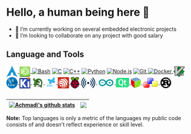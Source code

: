 # Hello, a human being here 👋

- 🔭 I’m currently working on several embedded electronic projects
- 👯 I’m looking to collaborate on any project with good salary

## Language and Tools

<a href="https://archlinux.org/" target="_blank"> <img src="https://raw.githubusercontent.com/mekatronik-achmadi/mekatronik-achmadi/main/github_readme_icons/arch.png" align="center" alt="Arch-Linux" height="30px"/> </a>
<a href="https://mate-desktop.org/" target="_blank"> <img src="https://raw.githubusercontent.com/mekatronik-achmadi/mekatronik-achmadi/main/github_readme_icons/mate.svg" align="center" alt="Mate-Desktop" height="30px"/> </a>
<a href="https://www.gnu.org/software/bash/" target="_blank"><img align="center" alt="Bash" height ="40px" src="https://raw.githubusercontent.com/rahul-jha98/github_readme_icons/main/language_and_tools/square/bash/bash-colored.svg"></a>
<a href="https://gcc.gnu.org/" target="_blank"><img align="center" alt="C" height ="40px" src="https://raw.githubusercontent.com/rahul-jha98/github_readme_icons/main/language_and_tools/square/c/c.svg"></a>
<a href="https://isocpp.org/" target="_blank"><img align="center" alt="C++" height ="40px" src="https://raw.githubusercontent.com/rahul-jha98/github_readme_icons/main/language_and_tools/square/c%2B%2B/c%2B%2B.svg"></a>
<a href="https://www.python.org" target="_blank"><img align="center" alt="Python" height ="40px" src="https://raw.githubusercontent.com/rahul-jha98/github_readme_icons/main/language_and_tools/square/python/python.svg"></a>
<a href="https://nodejs.org" target="_blank"><img align="center" alt="Node.js" height ="40px" src="https://raw.githubusercontent.com/rahul-jha98/github_readme_icons/main/language_and_tools/square/node/node.svg"></a>
<a href="https://git-scm.com/" target="_blank"> <img src="https://raw.githubusercontent.com/rahul-jha98/github_readme_icons/main/language_and_tools/square/git-scm/git-scm.svg" align="center" alt="Git" height="40px"/> </a>
<a href="https://www.docker.com/" target="_blank"> <img src="https://raw.githubusercontent.com/rahul-jha98/github_readme_icons/main/language_and_tools/square/docker/docker.svg" align="center" alt="Docker" height='40px'/> </a>
<a href="https://www.vim.org/" target="_blank"> <img src="https://raw.githubusercontent.com/mekatronik-achmadi/mekatronik-achmadi/main/github_readme_icons/vim.svg" align="center" alt="Vim" height="30px"/> </a>
<a href="https://www.tug.org/texlive/" target="_blank"> <img src="https://raw.githubusercontent.com/mekatronik-achmadi/mekatronik-achmadi/main/github_readme_icons/tex.png" align="center" alt="TeXLive" height="30px"/> </a>
<a href="https://www.kicad.org/" target="_blank"> <img src="https://raw.githubusercontent.com/mekatronik-achmadi/mekatronik-achmadi/main/github_readme_icons/kicad.png" align="center" alt="KiCAD" height="30px"/> </a>
<a href="https://www.chibios.org/" target="_blank"> <img src="https://raw.githubusercontent.com/mekatronik-achmadi/mekatronik-achmadi/main/github_readme_icons/chibios.png" align="center" alt="ChibiOS/RT" height="30px"/> </a>
<a href="https://www.st.com/en/microcontrollers-microprocessors/stm32-32-bit-arm-cortex-mcus.html" target="_blank"> <img src="https://raw.githubusercontent.com/mekatronik-achmadi/mekatronik-achmadi/main/github_readme_icons/stm32.png" align="center" alt="STM32" height="30px"/> </a>
<a href="https://www.espressif.com/en/products/socs/esp32" target="_blank"> <img src="https://raw.githubusercontent.com/mekatronik-achmadi/mekatronik-achmadi/main/github_readme_icons/esp32.png" align="center" alt="ESP32" height="30px"/> </a>
<a href="https://www.raspberrypi.com/" target="_blank"> <img src="https://raw.githubusercontent.com/mekatronik-achmadi/mekatronik-achmadi/main/github_readme_icons/raspi.svg" align="center" alt="RaspberryPi" height="30px"/> </a>
<a href="https://lora-alliance.org/" target="_blank"> <img src="https://raw.githubusercontent.com/mekatronik-achmadi/mekatronik-achmadi/main/github_readme_icons/lora.png" align="center" alt="LoRA" height="30px"/> </a>
<a href="https://www.arduino.cc/" target="_blank"> <img src="https://raw.githubusercontent.com/mekatronik-achmadi/mekatronik-achmadi/main/github_readme_icons/arduino.svg" align="center" alt="Arduino" height="25px"/> </a>
<a href="https://www.qt.io/" target="_blank"> <img src="https://raw.githubusercontent.com/mekatronik-achmadi/mekatronik-achmadi/main/github_readme_icons/qt.svg" align="center" alt="Qt" height="25px"/> </a>
<a href="https://gtk.org/" target="_blank"> <img src="https://raw.githubusercontent.com/mekatronik-achmadi/mekatronik-achmadi/main/github_readme_icons/gtk.svg" align="center" alt="Gtk" height="30px"/> </a>
<a href="https://wxwidgets.org/" target="_blank"> <img src="https://raw.githubusercontent.com/mekatronik-achmadi/mekatronik-achmadi/main/github_readme_icons/wx.svg" align="center" alt="wxWidget" height="30px"/> </a>
<a href="https://www.rust-lang.org/" target="_blank"> <img src="https://raw.githubusercontent.com/mekatronik-achmadi/mekatronik-achmadi/main/github_readme_icons/rust.svg" align="center" alt="Rust" height="30px"/> </a>

##
|<a href="https://github.com/mekatronik-achmadi/github-readme-stats"><img align="center" src="https://github-readme-stats.vercel.app/api?username=mekatronik-achmadi&rank_icon=github&show_icons=true&include_all_commits=true&hide_border=true" alt="Achmadi's github stats" /></a>|<a href="https://github.com/mekatronik-achmadi/github-readme-stats"><img align="center" src="https://github-readme-stats.vercel.app/api/top-langs/?username=mekatronik-achmadi&layout=compact&hide_border=true" /></a> |
| ------------- | ------------- |

<b>Note:</b> Top languages is only a metric of the languages my public code consists of and doesn't reflect experience or skill level.
